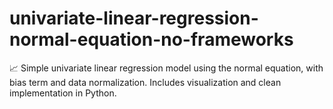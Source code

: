 # univariate-linear-regression-normal-equation-no-frameworks
📈 Simple univariate linear regression model using the normal equation, with bias term and data normalization. Includes visualization and clean implementation in Python.
